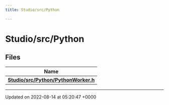 ```yaml
---
title: Studio/src/Python

---
```


# Studio/src/Python



## Files

| Name           |
| -------------- |
| **[Studio/src/Python/PythonWorker.h](../Files/PythonWorker_8h.md#file-pythonworker.h)**  |






-------------------------------

Updated on 2022-08-14 at 05:20:47 +0000

